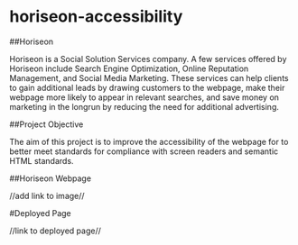 # horiseon-accessibility

##Horiseon

Horiseon is a Social Solution Services company. A few services offered by Horiseon include Search Engine Optimization, Online Reputation Management, and Social Media Marketing. These services can help clients to gain additional leads by drawing customers to the webpage, make their webpage more likely to appear in relevant searches, and save money on marketing in the longrun by reducing the need for additional advertising.

##Project Objective

The aim of this project is to improve the accessibility of the webpage for to better meet standards for compliance with screen readers and semantic HTML standards.

##Horiseon Webpage

//add link to image//

#Deployed Page

//link to deployed page//
